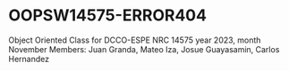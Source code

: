 # OOPSW14575-ERROR404
Object Oriented Class for DCCO-ESPE NRC 14575 year 2023, month November
Members: Juan Granda, Mateo Iza, Josue Guayasamin, Carlos Hernandez